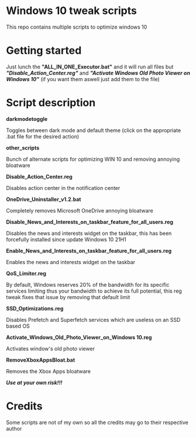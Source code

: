 # Windows 10 tweak scripts
This repo contains multiple scripts to optimize windows 10

# Getting started
Just lunch the **"ALL_IN_ONE_Executor.bat"** and it will run all files but ***"Disable_Action_Center.reg"*** and ***"Activate Windows Old Photo Viewer on Windows 10"*** (if you want them aswell just add them to the file)

# Script description

**darkmodetoggle**

Toggles between dark mode and default theme (click on the appropriate .bat file for the desired action)

**other_scripts**

Bunch of alternate scripts for optimizing WIN 10 and removing annoying bloatware

**Disable_Action_Center.reg**

Disables action center in the notification center

**OneDrive_Uninstaller_v1.2.bat**

Completely removes Microsoft OneDrive annoying bloatware

**Disable_News_and_Interests_on_taskbar_feature_for_all_users.reg**

Disables the news and interests widget on the taskbar, this has been forcefully installed since update Windows 10 21H1

**Enable_News_and_Interests_on_taskbar_feature_for_all_users.reg**

Enables the news and interests widget on the taskbar

**QoS_Limiter.reg**

By default, Windows reserves 20% of the bandwidth for its specific services limiting thus your bandwidth to achieve its full potential, this reg tweak fixes that issue by removing that default limit

**SSD_Optimizations.reg**

Disables Prefetch and Superfetch services which are useless on an SSD based OS

**Activate_Windows_Old_Photo_Viewer_on_Windows 10.reg**

Activates window's old photo viewer

**RemoveXboxAppsBloat.bat**

Removes the Xbox Apps bloatware

***Use at your own risk!!!***

# Credits
Some scripts are not of my own so all the credits may go to their respective author

